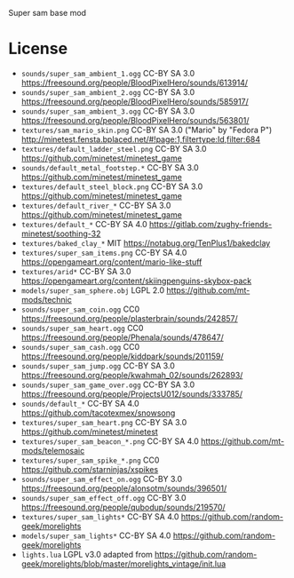 Super sam base mod


# License

* `sounds/super_sam_ambient_1.ogg` CC-BY SA 3.0 https://freesound.org/people/BloodPixelHero/sounds/613914/
* `sounds/super_sam_ambient_2.ogg` CC-BY SA 3.0 https://freesound.org/people/BloodPixelHero/sounds/585917/
* `sounds/super_sam_ambient_3.ogg` CC-BY SA 3.0 https://freesound.org/people/BloodPixelHero/sounds/563801/
* `textures/sam_mario_skin.png` CC-BY SA 3.0 ("Mario" by "Fedora P") http://minetest.fensta.bplaced.net/#!page:1,filtertype:Id,filter:684
* `textures/default_ladder_steel.png` CC-BY SA 3.0 https://github.com/minetest/minetest_game
* `sounds/default_metal_footstep.*` CC-BY SA 3.0 https://github.com/minetest/minetest_game
* `textures/default_steel_block.png` CC-BY SA 3.0 https://github.com/minetest/minetest_game
* `textures/default_river_*` CC-BY SA 3.0 https://github.com/minetest/minetest_game
* `textures/default_*` CC-BY SA 4.0 https://gitlab.com/zughy-friends-minetest/soothing-32
* `textures/baked_clay_*` MIT https://notabug.org/TenPlus1/bakedclay
* `textures/super_sam_items.png` CC-BY SA 4.0 https://opengameart.org/content/mario-like-stuff
* `textures/arid*` CC-BY SA 3.0 https://opengameart.org/content/skiingpenguins-skybox-pack
* `models/super_sam_sphere.obj` LGPL 2.0 https://github.com/mt-mods/technic
* `sounds/super_sam_coin.ogg` CC0 https://freesound.org/people/plasterbrain/sounds/242857/
* `sounds/super_sam_heart.ogg` CC0 https://freesound.org/people/Phenala/sounds/478647/
* `sounds/super_sam_cash.ogg` CC0 https://freesound.org/people/kiddpark/sounds/201159/
* `sounds/super_sam_jump.ogg` CC-BY SA 3.0 https://freesound.org/people/kwahmah_02/sounds/262893/
* `sounds/super_sam_game_over.ogg` CC-BY SA 3.0 https://freesound.org/people/ProjectsU012/sounds/333785/
* `sounds/default_*` CC-BY SA 4.0 https://github.com/tacotexmex/snowsong
* `textures/super_sam_heart.png` CC-BY SA 3.0 https://github.com/minetest/minetest
* `textures/super_sam_beacon_*.png` CC-BY SA 4.0 https://github.com/mt-mods/telemosaic
* `textures/super_sam_spike_*.png` CC0 https://github.com/starninjas/xspikes
* `sounds/super_sam_effect_on.ogg` CC-BY 3.0 https://freesound.org/people/alonsotm/sounds/396501/
* `sounds/super_sam_effect_off.ogg` CC-BY 3.0 https://freesound.org/people/qubodup/sounds/219570/
* `textures/super_sam_lights*` CC-BY SA 4.0 https://github.com/random-geek/morelights
* `models/super_sam_lights*` CC-BY SA 4.0 https://github.com/random-geek/morelights
* `lights.lua` LGPL v3.0 adapted from https://github.com/random-geek/morelights/blob/master/morelights_vintage/init.lua
